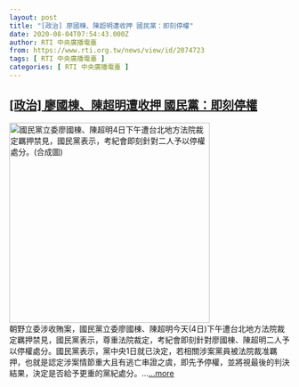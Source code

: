 ```yaml
---
layout: post
title: "[政治] 廖國棟、陳超明遭收押 國民黨：即刻停權"
date: 2020-08-04T07:54:43.000Z
author: RTI 中央廣播電臺
from: https://www.rti.org.tw/news/view/id/2074723
tags: [ RTI 中央廣播電臺 ]
categories: [ RTI 中央廣播電臺 ]
---
```

<!--1596527683000-->
[[政治] 廖國棟、陳超明遭收押 國民黨：即刻停權](https://www.rti.org.tw/news/view/id/2074723)
------

<div>
<img src="https://static.rti.org.tw/assets/thumbnails/2020/08/04/807aebac918cb656c19f09101186f90e.jpg" width="360" alt="國民黨立委廖國棟、陳超明4日下午遭台北地方法院裁定羈押禁見，國民黨表示，考紀會即刻針對二人予以停權處分。(合成圖)" title="國民黨立委廖國棟、陳超明4日下午遭台北地方法院裁定羈押禁見，國民黨表示，考紀會即刻針對二人予以停權處分。(合成圖)"><br>朝野立委涉收賄案，國民黨立委廖國棟、陳超明今天(4日)下午遭台北地方法院裁定羈押禁見，國民黨表示，尊重法院裁定，考紀會即刻針對廖國棟、陳超明二人予以停權處分。國民黨表示，黨中央1日就已決定，若相關涉案黨員被法院裁准羈押，也就是認定涉案情節重大且有逃亡串證之虞，即先予停權，並將視最後的判決結果，決定是否給予更重的黨紀處分。...<a target="_blank" href="https://www.rti.org.tw/news/view/id/2074723">...more</a>
</div>
